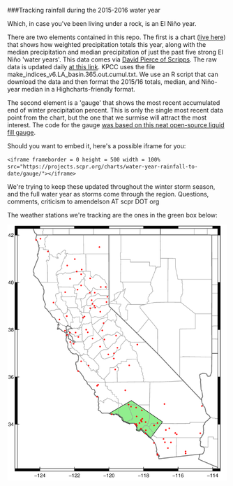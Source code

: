 ###Tracking rainfall during the 2015-2016 water year

Which, in case you've been living under a rock, is an El Niño year.


There are two elements contained in this repo. The first is a chart ([live here](https://projects.scpr.org/charts/water-year-rainfall-to-date/)) that shows how weighted precipitation totals this year, along with the median precipitation and median precipitation of just the past five strong El Niño 'water years'. This data comes via [David Pierce of Scripps](http://cirrus.ucsd.edu/~pierce/sdprecip/). The raw data is updated daily [at this link](http://cirrus.ucsd.edu/~pierce/kpbs/). KPCC uses the file make_indices_v6.LA_basin.365.out.cumul.txt. We use an R script that can download the data and then format the 2015/16 totals, median, and Niño-year median in a Highcharts-friendly format.

The second element is a 'gauge' that shows the most recent accumulated end of winter precipitation percent. This is only the single most recent data point from the chart, but the one that we surmise will attract the most interest. The code for the gauge [was based on this neat open-source liquid fill gauge](http://bl.ocks.org/brattonc/5e5ce9beee483220e2f6).

Should you want to embed it, here's a possible iframe for you:

```
<iframe frameborder = 0 height = 500 width = 100% src="https://projects.scpr.org/charts/water-year-rainfall-to-date/gauge/"></iframe>
```

We're trying to keep these updated throughout the winter storm season, and the full water year as storms come through the region. Questions, comments, criticism to amendelson AT scpr DOT org

The weather stations we're tracking are the ones in the green box below:

![](socal_weather_stations.png)
